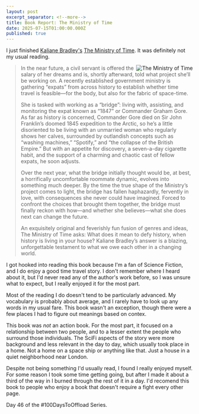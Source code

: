 ```yaml
---
layout: post
excerpt_separator: <!--more-->
title: Book Report: The Ministry of Time
date: 2025-07-15T01:00:00.000Z
published: true
---
```


I just finished [Kaliane Bradley's](https://bookwyrm.social/author/291118/s/kaliane-bradley) [The Ministry of Time](https://bookwyrm.social/book/1588175/s/the-ministry-of-time). It was definitely not my usual reading.

<!--more-->

<img src="[your-image.jpg](https://bookwyrm-social.sfo3.digitaloceanspaces.com/images/covers/4a482329-e2e8-4f64-869d-0af041a5d55e.jpeg)" alt="The Ministry of Time" style="float: right; margin-left: 5px; max-width: 300px;">
<blockquote>In the near future, a civil servant is offered the salary of her dreams and is, shortly afterward, told what project she’ll be working on. A recently established government ministry is gathering “expats” from across history to establish whether time travel is feasible—for the body, but also for the fabric of space-time.

She is tasked with working as a “bridge”: living with, assisting, and monitoring the expat known as “1847” or Commander Graham Gore. As far as history is concerned, Commander Gore died on Sir John Franklin’s doomed 1845 expedition to the Arctic, so he’s a little disoriented to be living with an unmarried woman who regularly shows her calves, surrounded by outlandish concepts such as “washing machines,” “Spotify,” and “the collapse of the British Empire.” But with an appetite for discovery, a seven-a-day cigarette habit, and the support of a charming and chaotic cast of fellow expats, he soon adjusts.

Over the next year, what the bridge initially thought would be, at best, a horrifically uncomfortable roommate dynamic, evolves into something much deeper. By the time the true shape of the Ministry’s project comes to light, the bridge has fallen haphazardly, fervently in love, with consequences she never could have imagined. Forced to confront the choices that brought them together, the bridge must finally reckon with how—and whether she believes—what she does next can change the future.

An exquisitely original and feverishly fun fusion of genres and ideas, The Ministry of Time asks: What does it mean to defy history, when history is living in your house? Kaliane Bradley’s answer is a blazing, unforgettable testament to what we owe each other in a changing world.</blockquote>

I got hooked into reading this book because I'm a fan of Science Fiction, and I do enjoy a good time travel story. I don't remember where I heard about it, but I'd never read any of the author's work before, so I was unsure what to expect, but I really enjoyed it for the most part. 

Most of the reading I do doesn't tend to be particularly advanced. My vocabulary is probably about average, and I rarely have to look up any words in my usual fare. This book wasn't an exception, though there were a few places I had to figure out meanings based on contex. 

This book was _not_ an action book. For the most part, it focused on a relationship between two people, and to a lesser extent the people who surround those individuals. The SciFi aspects of the story were more background and less relevant in the day to day, which usually took place in a home. Not a home on a space ship or anything like that. Just a house in a quiet neighborhood near London. 

Despite not being something I'd usually read, I found I really enjoyed myself. For some reason I took some time getting going, but after I made it about a third of the way in I burned through the rest of it in a day. I'd recomend this book to people who enjoy a book that doesn't require a fight every other page. 

Day 46 of the #100DaysToOffload Series.
